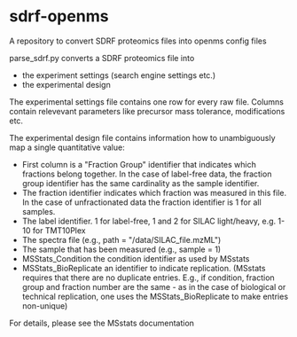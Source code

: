 # sdrf-openms

A repository to convert SDRF proteomics files into openms config files

parse_sdrf.py converts a SDRF proteomics file into 

- the experiment settings (search engine settings etc.)
- the experimental design

The experimental settings file contains one row for every raw file. Columns contain relevevant parameters like precursor mass tolerance, modifications etc.

The experimental design file contains information how to unambiguously map a single quantitative value:
- First column is a "Fraction Group" identifier that indicates which fractions belong together. In the case of label-free data, the fraction group identifier has the same cardinality as the sample identifier.
- The fraction identifier indicates which fraction was measured in this file. In the case of unfractionated data the fraction identifier is 1 for all samples.
- The label identifier. 1 for label-free, 1 and 2 for SILAC light/heavy, e.g. 1-10 for TMT10Plex
- The spectra file (e.g., path = "/data/SILAC_file.mzML") 
- The sample that has been measured (e.g., sample = 1)
- MSStats_Condition the condition identifier as used by MSstats
- MSStats_BioReplicate an identifier to indicate replication. (MSstats requires that there are no duplicate entries. E.g., if condition, fraction group and fraction number are the same - as in the case of biological or technical replication, one uses the MSStats_BioReplicate to make entries non-unique)

For details, please see the MSstats documentation
